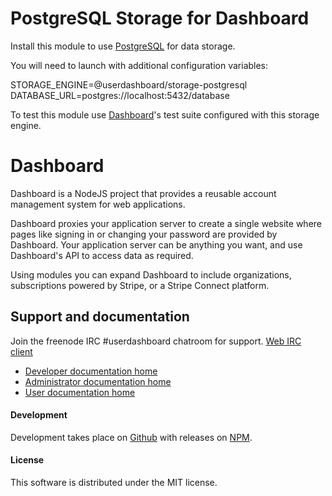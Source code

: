 # PostgreSQL Storage for Dashboard

Install this module to use [PostgreSQL](https://postgresql.org) for data storage.

You will need to launch with additional configuration variables:

  STORAGE_ENGINE=@userdashboard/storage-postgresql
  DATABASE_URL=postgres://localhost:5432/database

To test this module use [Dashboard](https://github.com/userdashboard/dashboard)'s test suite configured with this storage engine.

# Dashboard

Dashboard is a NodeJS project that provides a reusable account management system for web applications. 

Dashboard proxies your application server to create a single website where pages like signing in or changing your password are provided by Dashboard.  Your application server can be anything you want, and use Dashboard's API to access data as required.

Using modules you can expand Dashboard to include organizations, subscriptions powered by Stripe, or a Stripe Connect platform.

## Support and documentation

Join the freenode IRC #userdashboard chatroom for support.  [Web IRC client](https://kiwiirc.com/nextclient/)

- [Developer documentation home](https://userdashboard.github.io/home)
- [Administrator documentation home](https://userdashboard.github.io/administrators/home)
- [User documentation home](https://userdashboard.github.io/users/home)

#### Development

Development takes place on [Github](https://github.com/userdashboard/storage-postgresql) with releases on [NPM](https://www.npmjs.com/package/@userdashboard/storage-postgresql).

#### License

This software is distributed under the MIT license.
